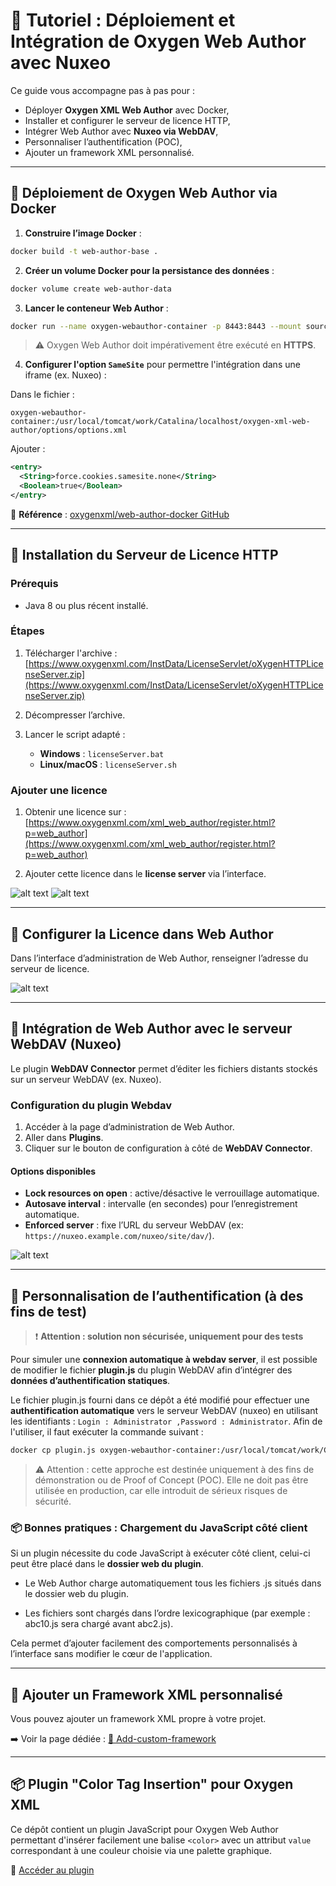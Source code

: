 
# 🚀 Tutoriel : Déploiement et Intégration de Oxygen Web Author avec Nuxeo

Ce guide vous accompagne pas à pas pour :
- Déployer **Oxygen XML Web Author** avec Docker,
- Installer et configurer le serveur de licence HTTP,
- Intégrer Web Author avec **Nuxeo via WebDAV**,
- Personnaliser l’authentification (POC),
- Ajouter un framework XML personnalisé.

---

## 🐳 Déploiement de Oxygen Web Author via Docker

1. **Construire l’image Docker** :

```bash
docker build -t web-author-base .
```

2. **Créer un volume Docker pour la persistance des données** :

```bash
docker volume create web-author-data
```

3. **Lancer le conteneur Web Author** :

```bash
docker run --name oxygen-webauthor-container -p 8443:8443 --mount source=web-author-data,target=/usr/local/tomcat/work/Catalina/localhost/oxygen-xml-web-author web-author-base
```

> ⚠️ Oxygen Web Author doit impérativement être exécuté en **HTTPS**.

4. **Configurer l'option `SameSite`** pour permettre l'intégration dans une iframe (ex. Nuxeo) :

Dans le fichier :
```
oxygen-webauthor-container:/usr/local/tomcat/work/Catalina/localhost/oxygen-xml-web-author/options/options.xml
```

Ajouter :

```xml
<entry>
  <String>force.cookies.samesite.none</String>
  <Boolean>true</Boolean>
</entry>
```

📎 **Référence** : [oxygenxml/web-author-docker GitHub](https://github.com/oxygenxml/web-author-docker/tree/master)

---

## 🔐 Installation du Serveur de Licence HTTP

### Prérequis

- Java 8 ou plus récent installé.

### Étapes

1. Télécharger l'archive :
[https://www.oxygenxml.com/InstData/LicenseServlet/oXygenHTTPLicenseServer.zip](https://www.oxygenxml.com/InstData/LicenseServlet/oXygenHTTPLicenseServer.zip)

2. Décompresser l’archive.

3. Lancer le script adapté :
   - **Windows** : `licenseServer.bat`
   - **Linux/macOS** : `licenseServer.sh`

### Ajouter une licence

1. Obtenir une licence sur :  
[https://www.oxygenxml.com/xml_web_author/register.html?p=web_author](https://www.oxygenxml.com/xml_web_author/register.html?p=web_author)

2. Ajouter cette licence dans le **license server** via l’interface.

![alt text](add-license.png)
![alt text](license-added.png)

---

## 🔧 Configurer la Licence dans Web Author

Dans l’interface d’administration de Web Author, renseigner l’adresse du serveur de licence.

![alt text](use-license.png)

---

## 🔗 Intégration de Web Author avec le serveur WebDAV (Nuxeo)

Le plugin **WebDAV Connector** permet d’éditer les fichiers distants stockés sur un serveur WebDAV (ex. Nuxeo).

### Configuration du plugin Webdav

1. Accéder à la page d’administration de Web Author.
2. Aller dans **Plugins**.
3. Cliquer sur le bouton de configuration à côté de **WebDAV Connector**.

#### Options disponibles

- **Lock resources on open** : active/désactive le verrouillage automatique.
- **Autosave interval** : intervalle (en secondes) pour l’enregistrement automatique.
- **Enforced server** : fixe l’URL du serveur WebDAV (ex: `https://nuxeo.example.com/nuxeo/site/dav/`).

![alt text](configure-webdav-server.png)

---

## 🧪 Personnalisation de l’authentification (à des fins de test)

> ❗ **Attention : solution non sécurisée, uniquement pour des tests**

Pour simuler une **connexion automatique à webdav server**, il est possible de modifier le fichier **plugin.js** du plugin WebDAV afin d’intégrer des **données d’authentification statiques**.

Le fichier plugin.js fourni dans ce dépôt a été modifié pour effectuer une **authentification automatique** vers le serveur WebDAV (nuxeo) en utilisant les identifiants : `Login : Administrator ,Password : Administrator`. Afin de l'utiliser, il faut exécuter la commande suivant :
```bash
docker cp plugin.js oxygen-webauthor-container:/usr/local/tomcat/work/Catalina/localhost/oxygen-xml-web-author/plugins/web-author-webdav-plugin-27.1/web/plugin.js
```

> ⚠️ Attention : cette approche est destinée uniquement à des fins de démonstration ou de Proof of Concept (POC). Elle ne doit pas être utilisée en production, car elle introduit de sérieux risques de sécurité.

### 📦 Bonnes pratiques : Chargement du JavaScript côté client

Si un plugin nécessite du code JavaScript à exécuter côté client, celui-ci peut être placé dans le **dossier web du plugin**.

- Le Web Author charge automatiquement tous les fichiers .js situés dans le dossier web du plugin.

- Les fichiers sont chargés dans l’ordre lexicographique (par exemple : abc10.js sera chargé avant abc2.js).

Cela permet d’ajouter facilement des comportements personnalisés à l’interface sans modifier le cœur de l'application.

---

## 📂 Ajouter un Framework XML personnalisé

Vous pouvez ajouter un framework XML propre à votre projet.

➡️ Voir la page dédiée : [📄 Add-custom-framework](Add-custom-framework.md)

---

## 📦 Plugin "Color Tag Insertion" pour Oxygen XML

Ce dépôt contient un plugin JavaScript pour Oxygen Web Author permettant d'insérer facilement une balise `<color>` avec un attribut `value` correspondant à une couleur choisie via une palette graphique.

🔗 [Accéder au plugin](./insert-color-tag)


